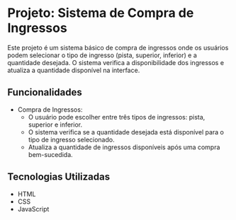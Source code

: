 # Projeto: Sistema de Compra de Ingressos

Este projeto é um sistema básico de compra de ingressos onde os usuários podem selecionar o tipo de ingresso (pista, superior, inferior) e a quantidade desejada. O sistema verifica a disponibilidade dos ingressos e atualiza a quantidade disponível na interface.

## Funcionalidades
- Compra de Ingressos:
   - O usuário pode escolher entre três tipos de ingressos: pista, superior e inferior.
   - O sistema verifica se a quantidade desejada está disponível para o tipo de ingresso selecionado.
   - Atualiza a quantidade de ingressos disponíveis após uma compra bem-sucedida.

## Tecnologias Utilizadas
- HTML
- CSS
- JavaScript
